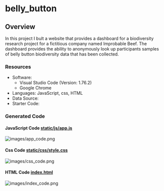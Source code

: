 # belly_button

## Overview
In this project I bult a website that provides a dashboard for a biodiversity research project for a fictitious company named Improbable Beef. The dashboard provides the ability to anonymously look up participants samples of belly button biodiversity data that has been collected. 

### Resources

- Software:
    - Visual Studio Code (Version: 1.76.2)
    - Google Chrome 
- Languages: JavaScript, css, HTML
- Data Source: []()
- Starter Code: 

### Generated Code 
#### JavaScript Code [static/js/app.js]( static/js/app.js)
![images/app_code.png](images/app_code.png)

#### Css Code [static/css/style.css]( static/css/style.css)
![images/css_code.png](images/css_code.png)

#### HTML Code [index.html]( index.html)
![images/index_code.png](images/index_code.png)

